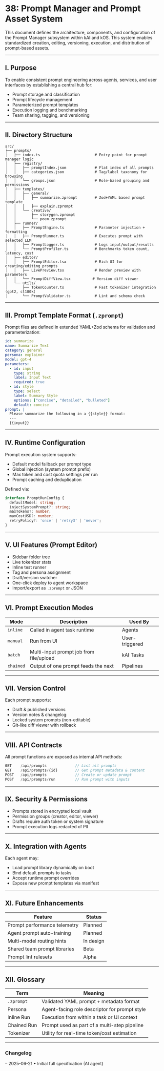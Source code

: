 # 38: Prompt Manager and Prompt Asset System

This document defines the architecture, components, and configuration of the Prompt Manager subsystem within kAI and kOS. This system enables standardized creation, editing, versioning, execution, and distribution of prompt-based assets.

---

## I. Purpose

To enable consistent prompt engineering across agents, services, and user interfaces by establishing a central hub for:
- Prompt storage and classification
- Prompt lifecycle management
- Parameterized prompt templates
- Execution logging and benchmarking
- Team sharing, tagging, and versioning

---

## II. Directory Structure

```text
src/
├── prompts/
│   ├── index.ts                         # Entry point for prompt manager logic
│   ├── registry/
│   │   ├── promptIndex.json             # Flat index of all prompts
│   │   ├── categories.json              # Tag/label taxonomy for browsing
│   │   └── groups.json                  # Role-based grouping and permissions
│   ├── templates/
│   │   ├── general/
│   │   │   ├── summarize.zprompt        # Zod+YAML based prompt template
│   │   │   ├── explain.zprompt
│   │   └── creative/
│   │       ├── storygen.zprompt
│   │       └── poem.zprompt
│   ├── runner/
│   │   ├── PromptEngine.ts              # Parameter injection + formatting
│   │   ├── PromptRunner.ts              # Executes prompt with selected LLM
│   │   ├── PromptLogger.ts              # Logs input/output/results
│   │   └── PromptProfiler.ts            # Benchmarks token count, latency, cost
│   ├── editor/
│   │   ├── PromptEditor.tsx             # Rich UI for creating/editing prompts
│   │   ├── LivePreview.tsx              # Render preview with parameters
│   │   └── PromptDiffView.tsx          # Version diff viewer
│   └── utils/
│       ├── TokenCounter.ts              # Fast tokenizer integration (gpt2, cl100k)
│       └── PromptValidator.ts           # Lint and schema check
```

---

## III. Prompt Template Format (`.zprompt`)

Prompt files are defined in extended YAML+Zod schema for validation and parameterization:

```yaml
id: summarize
name: Summarize Text
category: general
persona: explainer
model: gpt-4
parameters:
  - id: input
    type: string
    label: Input Text
    required: true
  - id: style
    type: select
    label: Summary Style
    options: ["concise", "detailed", "bulleted"]
    default: concise
prompt: |
  Please summarize the following in a {{style}} format:
  ---
  {{input}}
```

---

## IV. Runtime Configuration

Prompt execution system supports:
- Default model fallback per prompt type
- Global injection (system prompt prefix)
- Max token and cost quota settings per run
- Prompt caching and deduplication

Defined via:
```ts
interface PromptRunConfig {
  defaultModel: string;
  injectSystemPrompt?: string;
  maxTokens?: number;
  maxCostUSD?: number;
  retryPolicy?: 'once' | 'retry3' | 'never';
}
```

---

## V. UI Features (Prompt Editor)

- Sidebar folder tree
- Live tokenizer stats
- Inline test runner
- Tag and persona assignment
- Draft/version switcher
- One-click deploy to agent workspace
- Import/export as `.zprompt` or JSON

---

## VI. Prompt Execution Modes

| Mode           | Description                             | Used By           |
|----------------|-----------------------------------------|-------------------|
| `inline`       | Called in agent task runtime            | Agents            |
| `manual`       | Run from UI                             | User-triggered    |
| `batch`        | Multi-input prompt job from file/upload | kAI Tasks         |
| `chained`      | Output of one prompt feeds the next     | Pipelines         |

---

## VII. Version Control

Each prompt supports:
- Draft & published versions
- Version notes & changelog
- Locked system prompts (non-editable)
- Git-like diff viewer with rollback

---

## VIII. API Contracts

All prompt functions are exposed as internal API methods:
```ts
GET    /api/prompts             // List all prompts
GET    /api/prompts/{id}        // Get prompt metadata & content
POST   /api/prompts             // Create or update prompt
POST   /api/prompts/run         // Run prompt with inputs
```

---

## IX. Security & Permissions

- Prompts stored in encrypted local vault
- Permission groups (creator, editor, viewer)
- Drafts require auth token or system signature
- Prompt execution logs redacted of PII

---

## X. Integration with Agents

Each agent may:
- Load prompt library dynamically on boot
- Bind default prompts to tasks
- Accept runtime prompt overrides
- Expose new prompt templates via manifest

---

## XI. Future Enhancements

| Feature                       | Status     |
|------------------------------|------------|
| Prompt performance telemetry | Planned    |
| Agent prompt auto-training   | Planned    |
| Multi-model routing hints    | In design  |
| Shared team prompt libraries | Beta       |
| Prompt lint rulesets         | Alpha      |

---

## XII. Glossary

| Term         | Meaning                                           |
|--------------|---------------------------------------------------|
| `.zprompt`   | Validated YAML prompt + metadata format           |
| Persona      | Agent-facing role descriptor for prompt style     |
| Inline Run   | Execution from within a task or UI context        |
| Chained Run  | Prompt used as part of a multi-step pipeline      |
| Tokenizer    | Utility for real-time token/cost estimation       |

---

### Changelog
– 2025-06-21 • Initial full specification (AI agent)

